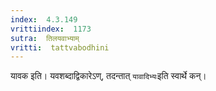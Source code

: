 ```yaml
---
index:  4.3.149
vrittiindex:  1173
sutra:  तिलयवाभ्याम्
vritti:  tattvabodhini 
---
```


यावक इति। यवशब्दाद्विकारेऽण्, तदन्तात् `यावादिभ्यः`इति स्वार्थे कन्।

